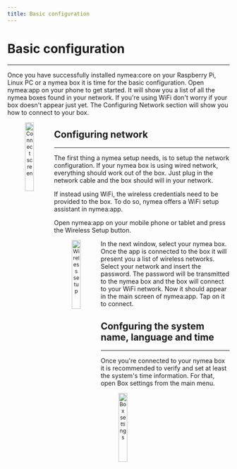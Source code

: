 ```yaml
---
title: Basic configuration
---
```


# Basic configuration
------------------------------------

Once you have successfully installed nymea:core on your Raspberry Pi, Linux PC or a nymea box it is time for the basic configuration. Open nymea:app on your phone to get started. It will show you a list of all the nymea boxes found in your network. If you're using WiFi don't worry if your box doesn't appear just yet. The Configuring Network section will show you how to connect to your box.

<img src="https://raw.githubusercontent.com/guh/nymea-wiki/master/docs/en/images/connect-page.jpg" alt="Connect screen" style="float: left; font-size: 9pt; text-align: center; width: 20%; margin-right: 1%; margin-bottom: 0.5em;">

## Configuring network
------------------------------------

The first thing a nymea setup needs, is to setup the network configuration. If your nymea box is using wired network, everything should work out of the box. Just plug in the network cable and the box should will in your network.

If instead using WiFi, the wireless credentials need to be provided to the box. To do so, nymea offers a WiFi setup assistant in nymea:app.

Open nymea:app on your mobile phone or tablet and press the Wireless Setup button.

<img src="https://raw.githubusercontent.com/guh/nymea-wiki/master/docs/en/images/wifi-setup.jpg" alt="Wireless setup" style="float: left; font-size: 9pt; text-align: center; width: 20%; margin-right: 1%; margin-bottom: 0.5em;">

In the next window, select your nymea box. Once the app is connected to the box it will present you a list of wireless networks. Select your network and insert the password. The password will be transmitted to the nymea box and the box will connect to your WiFi network. Now it should appear in the main screen of nymea:app. Tap on it to connect.

## Confguring the system name, language and time
------------------------------------

Once you're connected to your nymea box it is recommended to verify and set at least the system's time information. For that, open Box settings from the main menu.

<img src="https://raw.githubusercontent.com/guh/nymea-wiki/master/docs/en/images/box-settings.jpg" alt="Box settings" style="float: left; font-size: 9pt; text-align: center; width: 20%; margin-right: 1%; margin-bottom: 0.5em;">
